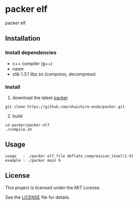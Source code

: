 # packer elf
packer elf

## Installation
### Install dependencies
- c++ compiler (g++)
- nasm
- zlib 1.3.1 libz.so (compress, decompress)

### Install
1. download the latest [packer](https://github.com/shuichiro-endo/packer)
```
git clone https://github.com/shuichiro-endo/packer.git
```
2. build
```
cd packer/packer-elf
./compile.sh
```

## Usage
```
usage   : ./packer elf_file deflate_compression_level(1-9)
example : ./packer main 9
```

## License
This project is licensed under the MIT License.

See the [LICENSE](https://github.com/shuichiro-endo/packer/blob/main/LICENSE) file for details.
